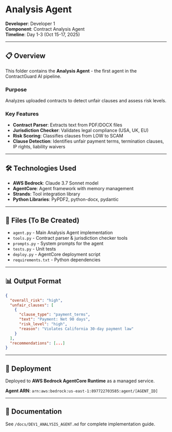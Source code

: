 # Analysis Agent

**Developer**: Developer 1  
**Component**: Contract Analysis Agent  
**Timeline**: Day 1-3 (Oct 15-17, 2025)

---

## 📋 Overview

This folder contains the **Analysis Agent** - the first agent in the ContractGuard AI pipeline.

### Purpose
Analyzes uploaded contracts to detect unfair clauses and assess risk levels.

### Key Features
- **Contract Parser**: Extracts text from PDF/DOCX files
- **Jurisdiction Checker**: Validates legal compliance (USA, UK, EU)
- **Risk Scoring**: Classifies clauses from LOW to SCAM
- **Clause Detection**: Identifies unfair payment terms, termination clauses, IP rights, liability waivers

---

## 🛠️ Technologies Used

- **AWS Bedrock**: Claude 3.7 Sonnet model
- **AgentCore**: Agent framework with memory management
- **Strands**: Tool integration library
- **Python Libraries**: PyPDF2, python-docx, pydantic

---

## 📁 Files (To Be Created)

- `agent.py` - Main Analysis Agent implementation
- `tools.py` - Contract parser & jurisdiction checker tools
- `prompts.py` - System prompts for the agent
- `tests.py` - Unit tests
- `deploy.py` - AgentCore deployment script
- `requirements.txt` - Python dependencies

---

## 📊 Output Format

```json
{
  "overall_risk": "high",
  "unfair_clauses": [
    {
      "clause_type": "payment_terms",
      "text": "Payment: Net 90 days",
      "risk_level": "high",
      "reason": "Violates California 30-day payment law"
    }
  ],
  "recommendations": [...]
}
```

---

## 🚀 Deployment

Deployed to **AWS Bedrock AgentCore Runtime** as a managed service.

**Agent ARN**: `arn:aws:bedrock:us-east-1:897722703585:agent/[AGENT_ID]`

---

## 📖 Documentation

See `/docs/DEV1_ANALYSIS_AGENT.md` for complete implementation guide.
